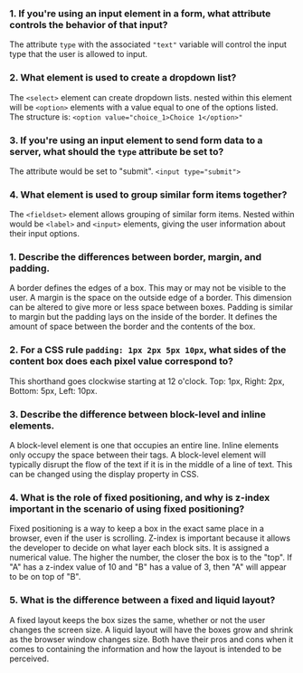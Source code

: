 ### 1.  If you're using an input element in a form, what attribute controls the behavior of that input?
The attribute `type` with the associated `"text"` variable will control the input type that the user is allowed to input.  

### 2.  What element is used to create a dropdown list?
The `<select>` element can create dropdown lists.  nested within this element will be `<option>` elements with a value equal to one of the options listed.  The structure is: `<option value="choice_1>Choice 1</option>"`

### 3.  If you're using an input element to send form data to a server, what should the `type` attribute be set to?
The attribute would be set to "submit". `<input type="submit">`

### 4.  What element is used to group similar form items together?
The `<fieldset>` element allows grouping of similar form items.  Nested within would be `<label>` and `<input>` elements, giving the user information about their input options.

### 1.  Describe the differences between border, margin, and padding.
A border defines the edges of a box.  This may or may not be visible to the user.  A margin is the space on the outside edge of a border.  This dimension can be altered to give more or less space between boxes.  Padding is similar to margin but the padding lays on the inside of the border.  It defines the amount of space between the border and the contents of the box.  

### 2.  For a CSS rule `padding: 1px 2px 5px 10px`, what sides of the content box does each pixel value correspond to?
This shorthand goes clockwise starting at 12 o'clock.  Top: 1px, Right: 2px, Bottom: 5px, Left: 10px.  

### 3.  Describe the difference between block-level and inline elements.
A block-level element is one that occupies an entire line.  Inline elements only occupy the space between their tags.  A block-level element will typically disrupt the flow of the text if it is in the middle of a line of text.  This can be changed using the display property in CSS.

### 4.  What is the role of fixed positioning, and why is z-index important in the scenario of using fixed positioning?
Fixed positioning is a way to keep a box in the exact same place in a browser, even if the user is scrolling.  Z-index is important because it allows the developer to decide on what layer each block sits.  It is assigned a numerical value.  The higher the number, the closer the box is to the "top".  If "A" has a z-index value of 10 and "B" has a value of 3, then "A" will appear to be on top of "B".

### 5.  What is the difference between a fixed and liquid layout?
A fixed layout keeps the box sizes the same, whether or not the user changes the screen size.  A liquid layout will have the boxes grow and shrink as the browser window changes size.  Both have their pros and cons when it comes to containing the information and how the layout is intended to be perceived.
